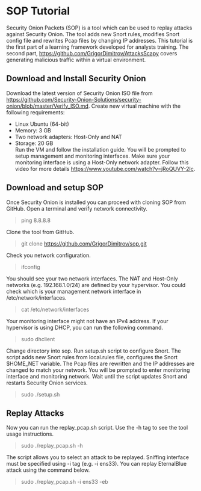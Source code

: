 # SOP Tutorial
Security Onion Packets (SOP) is a tool which can be used to replay attacks against Security Onion. The tool adds new Snort rules, modifies Snort config file and rewrites Pcap files by changing IP addresses.
This tutorial is the first part of a learning framework developed for analysts training. The second part, https://github.com/GrigorDimitrov/AttacksScapy covers generating malicious traffic within a virtual environment.
## Download and Install Security Onion
Download the latest version of Security Onion ISO file from https://github.com/Security-Onion-Solutions/security-onion/blob/master/Verify_ISO.md. Create new virtual machine with the following requirements:
- Linux Ubuntu (64-bit) 
- Memory: 3 GB
- Two network adapters: Host-Only and NAT
- Storage: 20 GB  
Run the VM and follow the installation guide. You will be prompted to setup management and monitoring interfaces. Make sure your monitoring interface is using a Host-Only network adapter. Follow this video for more details https://www.youtube.com/watch?v=jRoQUVY-2Ic.
## Download and setup SOP
Once Security Onion is installed you can proceed with cloning SOP from GitHub. Open a terminal and verify network connectivity.
> ping 8.8.8.8  

Clone the tool from GitHub.
>git clone https://github.com/GrigorDimitrov/sop.git

Check you network configuration. 
>ifconfig

You should see your two network interfaces. The NAT and Host-Only networks (e.g. 192.168.1.0/24) are defined by your hypervisor. You could check which is your management network interface in /etc/network/interfaces.
>cat /etc/network/interfaces

Your monitoring interface might not have an IPv4 address. If your hypervisor is using DHCP, you can run the following command.
>sudo dhclient <INTERFACE>

Change directory into sop. Run setup.sh script to configure Snort. The script adds new Snort rules from local.rules file, configures the Snort $HOME_NET variable. The Pcap files are rewritten and the IP addresses are changed to match your network. You will be prompted to enter monitoring interface and monitoring network. Wait until the script updates Snort and restarts Security Onion services. 
>sudo ./setup.sh

## Replay Attacks
Now you can run the replay_pcap.sh script. Use the -h tag to see the tool usage instructions.
> sudo ./replay_pcap.sh -h

The script allows you to select an attack to be replayed. Sniffing interface must be specified using -i tag (e.g. -i ens33). You can replay EternalBlue attack using the command below.
>sudo ./replay_pcap.sh -i ens33 -eb
